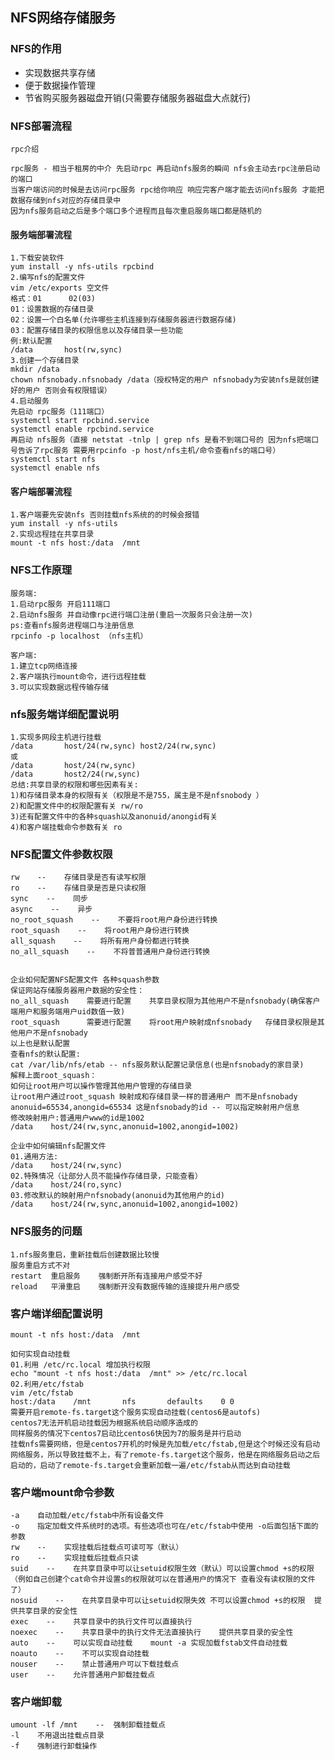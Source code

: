 ## NFS网络存储服务

### NFS的作用
* 实现数据共享存储
* 便于数据操作管理
* 节省购买服务器磁盘开销(只需要存储服务器磁盘大点就行)

### NFS部署流程
`rpc介绍`

	rpc服务 - 相当于租房的中介 先启动rpc 再启动nfs服务的瞬间 nfs会主动去rpc注册启动的端口
	当客户端访问的时候是去访问rpc服务 rpc给你响应 响应完客户端才能去访问nfs服务 才能把数据存储到nfs对应的存储目录中
	因为nfs服务启动之后是多个端口多个进程而且每次重启服务端口都是随机的

#### 服务端部署流程
	1.下载安装软件
	yum install -y nfs-utils rpcbind
	2.编写nfs的配置文件
	vim /etc/exports 空文件
	格式：01      02(03)
	01：设置数据的存储目录
	02：设置一个白名单(允许哪些主机连接到存储服务器进行数据存储)
	03：配置存储目录的权限信息以及存储目录一些功能
	例:默认配置
	/data       host(rw,sync)
	3.创建一个存储目录
	mkdir /data
	chown nfsnobady.nfsnobady /data（授权特定的用户 nfsnobady为安装nfs是就创建好的用户 否则会有权限错误）
	4.启动服务
	先启动 rpc服务（111端口）
	systemctl start rpcbind.service
	systemctl enable rpcbind.service
	再启动 nfs服务（直接 netstat -tnlp | grep nfs 是看不到端口号的 因为nfs把端口号告诉了rpc服务 需要用rpcinfo -p host/nfs主机/命令查看nfs的端口号）
	systemctl start nfs
	systemctl enable nfs
	
#### 客户端部署流程
	1.客户端要先安装nfs 否则挂载nfs系统的的时候会报错
	yum install -y nfs-utils
	2.实现远程挂在共享目录
	mount -t nfs host:/data  /mnt
	
	
### NFS工作原理
	服务端:
	1.启动rpc服务 开启111端口
	2.启动nfs服务 并自动像rpc进行端口注册(重启一次服务只会注册一次)
	ps:查看nfs服务进程端口与注册信息
	rpcinfo -p localhost （nfs主机）
	
	客户端:
	1.建立tcp网络连接
	2.客户端执行mount命令，进行远程挂载
	3.可以实现数据远程传输存储


### nfs服务端详细配置说明
	1.实现多网段主机进行挂载
	/data       host/24(rw,sync) host2/24(rw,sync)
	或
	/data       host/24(rw,sync)
	/data       host2/24(rw,sync)
	总结:共享目录的权限和哪些因素有关:
	1)和存储目录本身的权限有关（权限是不是755，属主是不是nfsnobody ）
	2)和配置文件中的权限配置有关 rw/ro 
	3)还有配置文件中的各种squash以及anonuid/anongid有关
	4)和客户端挂载命令参数有关 ro



### NFS配置文件参数权限
	rw    --    存储目录是否有读写权限
	ro    --    存储目录是否是只读权限
	sync    --    同步
	async    --    异步
	no_root_squash    --    不要将root用户身份进行转换
	root_squash    --    将root用户身份进行转换
	all_squash    --    将所有用户身份都进行转换
	no_all_squash    --    不将普普通用户身份进行转换
	
	
	企业如何配置NFS配置文件 各种squash参数
	保证网站存储服务器用户数据的安全性：
	no_all_squash    需要进行配置    共享目录权限为其他用户不是nfsnobady(确保客户端用户和服务端用户uid数值一致)
	root_squash      需要进行配置    将root用户映射成nfsnobady   存储目录权限是其他用户不是nfsnobady 
	以上也是默认配置
	查看nfs的默认配置:
	cat /var/lib/nfs/etab -- nfs服务默认配置记录信息(也是nfsnobady的家目录)
	解释上面root_squash：
	如何让root用户可以操作管理其他用户管理的存储目录
	让root用户通过root_squash 映射成和存储目录一样的普通用户 而不是nfsnobady
	anonuid=65534,anongid=65534 这是nfsnobady的id -- 可以指定映射用户信息
	修改映射用户:普通用户www的id是1002
	/data    host/24(rw,sync,anonuid=1002,anongid=1002)
	
	企业中如何编辑nfs配置文件
	01.通用方法:
	/data    host/24(rw,sync)
	02.特殊情况（让部分人员不能操作存储目录，只能查看）
	/data    host/24(ro,sync)
	03.修改默认的映射用户nfsnobady(anonuid为其他用户的id)
	/data    host/24(rw,sync,anonuid=1002,anongid=1002)
	
	
	
### NFS服务的问题
	1.nfs服务重启，重新挂载后创建数据比较慢
	服务重启方式不对
	restart  重启服务    强制断开所有连接用户感受不好
	reload   平滑重启    强制断开没有数据传输的连接提升用户感受
	
### 客户端详细配置说明
	mount -t nfs host:/data  /mnt
	
	如何实现自动挂载
	01.利用 /etc/rc.local 增加执行权限
	echo "mount -t nfs host:/data  /mnt" >> /etc/rc.local
	02.利用/etc/fstab
	vim /etc/fstab
	host:/data    /mnt       nfs       defaults    0 0
	需要开启remote-fs.target这个服务实现自动挂载(centos6是autofs)
	centos7无法开机启动挂载因为根据系统启动顺序造成的
	同样服务的情况下centos7启动比centos6快因为7的服务是并行启动
	挂载nfs需要网络，但是centos7开机的时候是先加载/etc/fstab,但是这个时候还没有启动网络服务，所以导致挂载不上，有了remote-fs.target这个服务，他是在网络服务启动之后启动的，启动了remote-fs.target会重新加载一遍/etc/fstab从而达到自动挂载


### 客户端mount命令参数
	-a    自动加载/etc/fstab中所有设备文件
	-o    指定加载文件系统时的选项。有些选项也可在/etc/fstab中使用 -o后面包括下面的参数
	rw    --    实现挂载后挂载点可读可写（默认）
	ro    --    实现挂载后挂载点只读
	suid    --    在共享目录中可以让setuid权限生效（默认）可以设置chmod +s的权限 （例如自己创建个cat命令并设置s的权限就可以在普通用户的情况下 查看没有读权限的文件了）
	nosuid    --    在共享目录中可以让setuid权限失效 不可以设置chmod +s的权限  提供共享目录的安全性
	exec    --    共享目录中的执行文件可以直接执行
	noexec    --    共享目录中的执行文件无法直接执行    提供共享目录的安全性
	auto    --    可以实现自动挂载    mount -a 实现加载fstab文件自动挂载
	noauto    --    不可以实现自动挂载
	nouser    --    禁止普通用户可以下载挂载点
	user    --    允许普通用户卸载挂载点

### 客户端卸载

	umount -lf /mnt    --  强制卸载挂载点
	-l    不用退出挂载点目录
	-f    强制进行卸载操作






























	
	
	
	
















